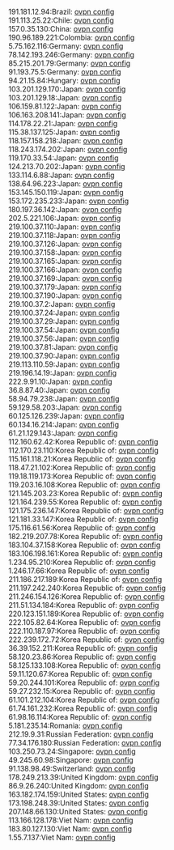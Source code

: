 191.181.12.94:Brazil: [ovpn config](vpn/191_181_12_94.ovpn)  
191.113.25.22:Chile: [ovpn config](vpn/191_113_25_22.ovpn)  
157.0.35.130:China: [ovpn config](vpn/157_0_35_130.ovpn)  
190.96.189.221:Colombia: [ovpn config](vpn/190_96_189_221.ovpn)  
5.75.162.116:Germany: [ovpn config](vpn/5_75_162_116.ovpn)  
78.142.193.246:Germany: [ovpn config](vpn/78_142_193_246.ovpn)  
85.215.201.79:Germany: [ovpn config](vpn/85_215_201_79.ovpn)  
91.193.75.5:Germany: [ovpn config](vpn/91_193_75_5.ovpn)  
94.21.15.84:Hungary: [ovpn config](vpn/94_21_15_84.ovpn)  
103.201.129.170:Japan: [ovpn config](vpn/103_201_129_170.ovpn)  
103.201.129.18:Japan: [ovpn config](vpn/103_201_129_18.ovpn)  
106.159.81.122:Japan: [ovpn config](vpn/106_159_81_122.ovpn)  
106.163.208.141:Japan: [ovpn config](vpn/106_163_208_141.ovpn)  
114.178.22.21:Japan: [ovpn config](vpn/114_178_22_21.ovpn)  
115.38.137.125:Japan: [ovpn config](vpn/115_38_137_125.ovpn)  
118.157.158.218:Japan: [ovpn config](vpn/118_157_158_218.ovpn)  
118.243.174.202:Japan: [ovpn config](vpn/118_243_174_202.ovpn)  
119.170.33.54:Japan: [ovpn config](vpn/119_170_33_54.ovpn)  
124.213.70.202:Japan: [ovpn config](vpn/124_213_70_202.ovpn)  
133.114.6.88:Japan: [ovpn config](vpn/133_114_6_88.ovpn)  
138.64.96.223:Japan: [ovpn config](vpn/138_64_96_223.ovpn)  
153.145.150.119:Japan: [ovpn config](vpn/153_145_150_119.ovpn)  
153.172.235.233:Japan: [ovpn config](vpn/153_172_235_233.ovpn)  
180.197.36.142:Japan: [ovpn config](vpn/180_197_36_142.ovpn)  
202.5.221.106:Japan: [ovpn config](vpn/202_5_221_106.ovpn)  
219.100.37.110:Japan: [ovpn config](vpn/219_100_37_110.ovpn)  
219.100.37.118:Japan: [ovpn config](vpn/219_100_37_118.ovpn)  
219.100.37.126:Japan: [ovpn config](vpn/219_100_37_126.ovpn)  
219.100.37.158:Japan: [ovpn config](vpn/219_100_37_158.ovpn)  
219.100.37.165:Japan: [ovpn config](vpn/219_100_37_165.ovpn)  
219.100.37.166:Japan: [ovpn config](vpn/219_100_37_166.ovpn)  
219.100.37.169:Japan: [ovpn config](vpn/219_100_37_169.ovpn)  
219.100.37.179:Japan: [ovpn config](vpn/219_100_37_179.ovpn)  
219.100.37.190:Japan: [ovpn config](vpn/219_100_37_190.ovpn)  
219.100.37.2:Japan: [ovpn config](vpn/219_100_37_2.ovpn)  
219.100.37.24:Japan: [ovpn config](vpn/219_100_37_24.ovpn)  
219.100.37.29:Japan: [ovpn config](vpn/219_100_37_29.ovpn)  
219.100.37.54:Japan: [ovpn config](vpn/219_100_37_54.ovpn)  
219.100.37.56:Japan: [ovpn config](vpn/219_100_37_56.ovpn)  
219.100.37.81:Japan: [ovpn config](vpn/219_100_37_81.ovpn)  
219.100.37.90:Japan: [ovpn config](vpn/219_100_37_90.ovpn)  
219.113.110.59:Japan: [ovpn config](vpn/219_113_110_59.ovpn)  
219.196.14.19:Japan: [ovpn config](vpn/219_196_14_19.ovpn)  
222.9.91.10:Japan: [ovpn config](vpn/222_9_91_10.ovpn)  
36.8.87.40:Japan: [ovpn config](vpn/36_8_87_40.ovpn)  
58.94.79.238:Japan: [ovpn config](vpn/58_94_79_238.ovpn)  
59.129.58.203:Japan: [ovpn config](vpn/59_129_58_203.ovpn)  
60.125.126.239:Japan: [ovpn config](vpn/60_125_126_239.ovpn)  
60.134.16.214:Japan: [ovpn config](vpn/60_134_16_214.ovpn)  
61.21.129.143:Japan: [ovpn config](vpn/61_21_129_143.ovpn)  
112.160.62.42:Korea Republic of: [ovpn config](vpn/112_160_62_42.ovpn)  
112.170.23.110:Korea Republic of: [ovpn config](vpn/112_170_23_110.ovpn)  
115.161.118.21:Korea Republic of: [ovpn config](vpn/115_161_118_21.ovpn)  
118.47.21.102:Korea Republic of: [ovpn config](vpn/118_47_21_102.ovpn)  
119.18.119.173:Korea Republic of: [ovpn config](vpn/119_18_119_173.ovpn)  
119.203.16.108:Korea Republic of: [ovpn config](vpn/119_203_16_108.ovpn)  
121.145.203.23:Korea Republic of: [ovpn config](vpn/121_145_203_23.ovpn)  
121.164.239.55:Korea Republic of: [ovpn config](vpn/121_164_239_55.ovpn)  
121.175.236.147:Korea Republic of: [ovpn config](vpn/121_175_236_147.ovpn)  
121.181.33.147:Korea Republic of: [ovpn config](vpn/121_181_33_147.ovpn)  
175.116.61.56:Korea Republic of: [ovpn config](vpn/175_116_61_56.ovpn)  
182.219.207.78:Korea Republic of: [ovpn config](vpn/182_219_207_78.ovpn)  
183.104.37.158:Korea Republic of: [ovpn config](vpn/183_104_37_158.ovpn)  
183.106.198.161:Korea Republic of: [ovpn config](vpn/183_106_198_161.ovpn)  
1.234.95.210:Korea Republic of: [ovpn config](vpn/1_234_95_210.ovpn)  
1.246.17.66:Korea Republic of: [ovpn config](vpn/1_246_17_66.ovpn)  
211.186.217.189:Korea Republic of: [ovpn config](vpn/211_186_217_189.ovpn)  
211.197.242.240:Korea Republic of: [ovpn config](vpn/211_197_242_240.ovpn)  
211.246.154.126:Korea Republic of: [ovpn config](vpn/211_246_154_126.ovpn)  
211.51.134.184:Korea Republic of: [ovpn config](vpn/211_51_134_184.ovpn)  
220.123.151.189:Korea Republic of: [ovpn config](vpn/220_123_151_189.ovpn)  
222.105.82.64:Korea Republic of: [ovpn config](vpn/222_105_82_64.ovpn)  
222.110.187.97:Korea Republic of: [ovpn config](vpn/222_110_187_97.ovpn)  
222.239.172.72:Korea Republic of: [ovpn config](vpn/222_239_172_72.ovpn)  
36.39.152.211:Korea Republic of: [ovpn config](vpn/36_39_152_211.ovpn)  
58.120.23.86:Korea Republic of: [ovpn config](vpn/58_120_23_86.ovpn)  
58.125.133.108:Korea Republic of: [ovpn config](vpn/58_125_133_108.ovpn)  
59.11.120.67:Korea Republic of: [ovpn config](vpn/59_11_120_67.ovpn)  
59.20.244.101:Korea Republic of: [ovpn config](vpn/59_20_244_101.ovpn)  
59.27.232.15:Korea Republic of: [ovpn config](vpn/59_27_232_15.ovpn)  
61.101.212.104:Korea Republic of: [ovpn config](vpn/61_101_212_104.ovpn)  
61.74.161.232:Korea Republic of: [ovpn config](vpn/61_74_161_232.ovpn)  
61.98.16.114:Korea Republic of: [ovpn config](vpn/61_98_16_114.ovpn)  
5.181.235.14:Romania: [ovpn config](vpn/5_181_235_14.ovpn)  
212.19.9.31:Russian Federation: [ovpn config](vpn/212_19_9_31.ovpn)  
77.34.176.180:Russian Federation: [ovpn config](vpn/77_34_176_180.ovpn)  
103.250.73.24:Singapore: [ovpn config](vpn/103_250_73_24.ovpn)  
49.245.60.98:Singapore: [ovpn config](vpn/49_245_60_98.ovpn)  
91.138.98.49:Switzerland: [ovpn config](vpn/91_138_98_49.ovpn)  
178.249.213.39:United Kingdom: [ovpn config](vpn/178_249_213_39.ovpn)  
86.9.26.240:United Kingdom: [ovpn config](vpn/86_9_26_240.ovpn)  
163.182.174.159:United States: [ovpn config](vpn/163_182_174_159.ovpn)  
173.198.248.39:United States: [ovpn config](vpn/173_198_248_39.ovpn)  
207.148.66.130:United States: [ovpn config](vpn/207_148_66_130.ovpn)  
113.166.128.178:Viet Nam: [ovpn config](vpn/113_166_128_178.ovpn)  
183.80.127.130:Viet Nam: [ovpn config](vpn/183_80_127_130.ovpn)  
1.55.7.137:Viet Nam: [ovpn config](vpn/1_55_7_137.ovpn)  
